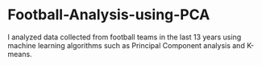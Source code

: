 # Football-Analysis-using-PCA
I analyzed data collected from football teams in the last 13 years using machine learning algorithms such as Principal Component analysis and K-means.

